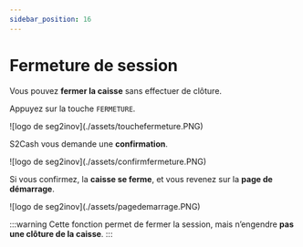 ```yaml
---
sidebar_position: 16
---
```


# Fermeture de session 

Vous pouvez **fermer la caisse** sans effectuer de clôture. 

Appuyez sur la touche ```FERMETURE```. 

<div className="contenaireImg">
    ![logo de seg2inov](./assets/touchefermeture.PNG)
</div>

S2Cash vous demande une **confirmation**. 

<div className="contenaireImg">
    ![logo de seg2inov](./assets/confirmfermeture.PNG)
</div>

Si vous confirmez, la **caisse se ferme**, et vous revenez sur la **page de démarrage**. 

<div className="contenaireImg">
    ![logo de seg2inov](./assets/pagedemarrage.PNG)
</div>

:::warning
Cette fonction permet de fermer la session, mais n’engendre **pas une clôture de la caisse**.
:::